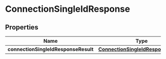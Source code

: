 # ConnectionSingleIdResponse

## Properties
Name | Type | Description | Notes
------------ | ------------- | ------------- | -------------
**connectionSingleIdResponseResult** | [**ConnectionSingleIdResponseResult**](ConnectionSingleIdResponseResult.md) |  |  [optional]
